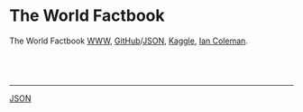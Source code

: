 # The World Factbook

The World Factbook [WWW](https://www.cia.gov/the-world-factbook/), [GitHub](https://github.com/factbook)/[JSON](https://github.com/factbook/factbook.json), [Kaggle](https://www.kaggle.com/datasets/lucafrance/the-world-factbook-by-cia), [Ian Coleman](https://iancoleman.io/exploring-the-cia-world-factbook/).

    
```

```
    
```

```
    
```

```
    
```

```

<hr>

[JSON](./README.md)
